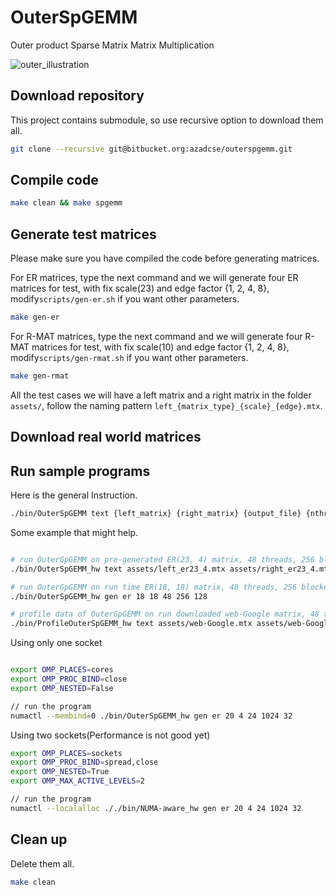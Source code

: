 # OuterSpGEMM
Outer product Sparse Matrix Matrix Multiplication

![outer_illustration](images/outer_illustration.png)

## Download repository

This project contains submodule, so use recursive option to download them all.

```bash
git clone --recursive git@bitbucket.org:azadcse/outerspgemm.git
```

## Compile code

```bash
make clean && make spgemm
```

## Generate test matrices

Please make sure you have compiled the code before generating matrices.

For ER matrices, type the next command and we will generate four ER matrices for test, with fix scale(23) and edge factor {1, 2, 4, 8}, modify`scripts/gen-er.sh` if you want other parameters.

```bash
make gen-er
```

For R-MAT matrices, type the next command and we will generate four R-MAT matrices for test, with fix scale(10) and edge factor {1, 2, 4, 8}, modify`scripts/gen-rmat.sh` if you want other parameters.

```bash
make gen-rmat
```

All the test cases we will have a left matrix and a right matrix in the folder `assets/`, follow the naming pattern `left_{matrix_type}_{scale}_{edge}.mtx`.

## Download real world matrices


## Run sample programs

Here is the general Instruction.

```bash
./bin/OuterSpGEMM text {left_matrix} {right_matrix} {output_file} {nthreads} {nblockers} {block_width}
```

Some example that might help.

```bash

# run OuterGpGEMM on pre-generated ER(23, 4) matrix, 48 threads, 256 blockers and width of each blocker is 128
./bin/OuterSpGEMM_hw text assets/left_er23_4.mtx assets/right_er23_4.mtx ~/product.txt 48 256 128

# run OuterGpGEMM on run time ER(18, 18) matrix, 48 threads, 256 blockers and width of each blocker is 128
./bin/OuterSpGEMM_hw gen er 18 18 48 256 128

# profile data of OuterGpGEMM on run downloaded web-Google matrix, 48 threads, 256 blockers and width of each blocker is 128
./bin/ProfileOuterSpGEMM_hw text assets/web-Google.mtx assets/web-Google.mtx ~/product.txt 48 128 128

```

Using only one socket
```bash

export OMP_PLACES=cores
export OMP_PROC_BIND=close
export OMP_NESTED=False

// run the program
numactl --membind=0 ./bin/OuterSpGEMM_hw gen er 20 4 24 1024 32
```

Using two sockets(Performance is not good yet)
```bash
export OMP_PLACES=sockets
export OMP_PROC_BIND=spread,close
export OMP_NESTED=True
export OMP_MAX_ACTIVE_LEVELS=2

// run the program
numactl --localalloc ././bin/NUMA-aware_hw gen er 20 4 24 1024 32

```
## Clean up

Delete them all.

```bash
make clean
```
